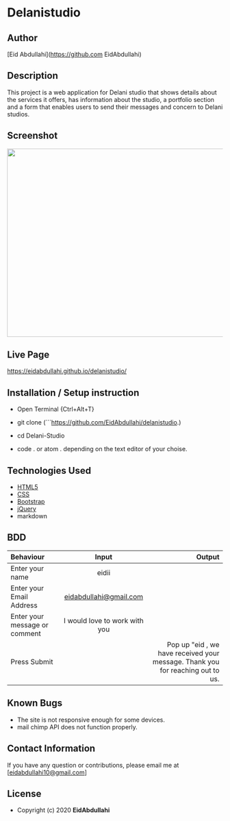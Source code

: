 # Delanistudio

## Author

[Eid Abdullahi](https://github.com EidAbdullahi)

## Description

This project is a web application for Delani studio that shows details about the services it offers, has information about the studio, a portfolio section and a form that enables users to send their messages and concern to Delani studios. 

## Screenshot
<img src="https://raw.githubusercontent.com/Owiti-Charles/Delani-Studio/master/images/delanihome.png" width="900px" height="440px">

## Live Page 
https://eidabdullahi.github.io/delanistudio/

## Installation / Setup instruction
* Open Terminal {Ctrl+Alt+T}

* git clone (```https://github.com/EidAbdullahi/delanistudio.)

* cd Delani-Studio

* code . or atom . depending on the text editor of your choise.

## Technologies Used

* [HTML5](https://github.com/topics/html5)
* [CSS](https://github.com/topics/css3)
* [Bootstrap](https://github.com/topics/bootstrap)
* [jQuery](https://github.com/topics/javascript)
* markdown


## BDD
| Behaviour      | Input        | Output       |
| :------------- | :----------: | -----------: |
|  Enter your name  |   eidii |     |
| Enter your Email Address  | eidabdullahi@gmail.com |   |
| Enter your message or comment   |  I would love to work with you     |     |
| Press Submit|     |Pop up "eid , we have received your message. Thank you for reaching out to us.|

## Known Bugs
* The site is not responsive enough for some devices. 
* mail chimp API does not function properly.

## Contact Information 

If you have any question or contributions, please email me at [eidabdullahi10@gmail.com]

## License

* Copyright (c) 2020 **EidAbdullahi**

